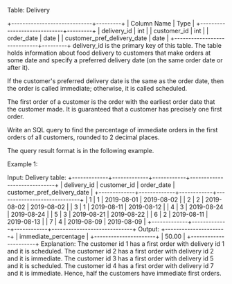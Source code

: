  Table: Delivery
 
 
 +-----------------------------+---------+
 | Column Name                 | Type    |
 +-----------------------------+---------+
 | delivery_id                 | int     |
 | customer_id                 | int     |
 | order_date                  | date    |
 | customer_pref_delivery_date | date    |
 +-----------------------------+---------+
 delivery_id is the primary key of this table.
 The table holds information about food delivery to customers that make
 orders at some date and specify a preferred delivery date (on the same order
 date or after it).
 
 
 
 
 If the customer's preferred delivery date is the same as the order date,
 then the order is called immediate; otherwise, it is called scheduled.
 
 The first order of a customer is the order with the earliest order date that
 the customer made. It is guaranteed that a customer has precisely one first
 order.
 
 Write an SQL query to find the percentage of immediate orders in the first
 orders of all customers, rounded to 2 decimal places.
 
 The query result format is in the following example.
 
 
 Example 1:
 
 
 Input: 
 Delivery table:
 +-------------+-------------+------------+-----------------------------+
 | delivery_id | customer_id | order_date | customer_pref_delivery_date |
 +-------------+-------------+------------+-----------------------------+
 | 1           | 1           | 2019-08-01 | 2019-08-02                  |
 | 2           | 2           | 2019-08-02 | 2019-08-02                  |
 | 3           | 1           | 2019-08-11 | 2019-08-12                  |
 | 4           | 3           | 2019-08-24 | 2019-08-24                  |
 | 5           | 3           | 2019-08-21 | 2019-08-22                  |
 | 6           | 2           | 2019-08-11 | 2019-08-13                  |
 | 7           | 4           | 2019-08-09 | 2019-08-09                  |
 +-------------+-------------+------------+-----------------------------+
 Output: 
 +----------------------+
 | immediate_percentage |
 +----------------------+
 | 50.00                |
 +----------------------+
 Explanation: 
 The customer id 1 has a first order with delivery id 1 and it is scheduled.
 The customer id 2 has a first order with delivery id 2 and it is immediate.
 The customer id 3 has a first order with delivery id 5 and it is scheduled.
 The customer id 4 has a first order with delivery id 7 and it is immediate.
 Hence, half the customers have immediate first orders.
 
 



